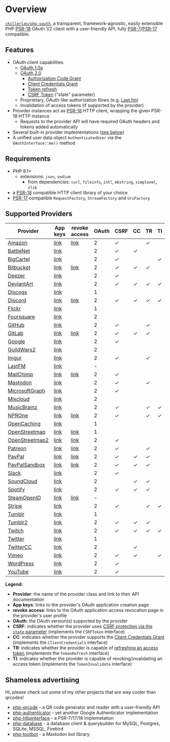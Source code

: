 # Overview

[`chillerlan/php-oauth`](https://github.com/chillerlan/php-oauth), a transparent, framework-agnostic, easily extensible PHP
[PSR-18](https://www.php-fig.org/psr/psr-18/) OAuth 1/2 client with a user-friendly API,
fully [PSR-7](https://www.php-fig.org/psr/psr-7/)/[PSR-17](https://www.php-fig.org/psr/psr-17/) compatible.

## Features

- OAuth client capabilities
	- [OAuth 1.0a](https://oauth.net/core/1.0a/)
	- [OAuth 2.0](https://oauth.net/2/)
		- [Authorization Code Grant](https://datatracker.ietf.org/doc/html/rfc6749#section-4.1)
		- [Client Credentials Grant](https://datatracker.ietf.org/doc/html/rfc6749#section-4.4)
		- [Token refresh](https://datatracker.ietf.org/doc/html/rfc6749#section-1.5)
		- [CSRF Token](https://datatracker.ietf.org/doc/html/rfc6749#section-10.12) ("state" parameter)
	- Proprietary, OAuth-like authorization flows (e.g. [Last.fm](https://www.last.fm/api/authentication))
	- Invalidation of access tokens (if supported by the provider)
- Provider instances act as [PSR-18](https://www.php-fig.org/psr/psr-18/) HTTP client, wrapping the given PSR-18 HTTP instance
	- Requests to the provider API will have required OAuth headers and tokens added automatically
- Several built-in provider implementations ([see below](#implemented-providers))
- A unified user data object `AuthenticatedUser` via the `OAuthInterface::me()` method


## Requirements

- PHP 8.1+
	- extensions: `json`, `sodium`
		- from dependencies: `curl`, `fileinfo`, `intl`, `mbstring`, `simplexml`, `zlib`
- a [PSR-18](https://www.php-fig.org/psr/psr-18/) compatible HTTP client library of your choice
- [PSR-17](https://www.php-fig.org/psr/psr-17/) compatible `RequestFactory`, `StreamFactory` and `UriFactory`


## Supported Providers

<!-- TABLE-START -->
<!-- this table is auto-created via /examples/create-description.php -->

| Provider | App keys | revoke access | OAuth | CSRF | CC | TR | TI |
|----------|----------|---------------|-------|------|----|----|----|
| [Amazon]() | [link](https://developer.amazon.com/loginwithamazon/console/site/lwa/overview.html) | [link]() | 2 | ✓ |  | ✓ |  |
| [BattleNet](https://develop.battle.net/documentation) | [link](https://develop.battle.net/access/clients) |  | 2 | ✓ | ✓ |  |  |
| [BigCartel](https://developers.bigcartel.com/api/v1) | [link](https://bigcartel.wufoo.com/forms/big-cartel-api-application/) |  | 2 | ✓ |  |  | ✓ |
| [Bitbucket](https://developer.atlassian.com/bitbucket/api/2/reference/) | [link](https://developer.atlassian.com/apps/) | [link]() | 2 | ✓ | ✓ | ✓ |  |
| [Deezer](https://developers.deezer.com/api) | [link](https://developers.deezer.com/myapps) |  | 2 | ✓ |  |  |  |
| [DeviantArt](https://www.deviantart.com/developers/) | [link](https://www.deviantart.com/developers/apps) |  | 2 | ✓ | ✓ | ✓ | ✓ |
| [Discogs](https://www.discogs.com/developers/) | [link](https://www.discogs.com/settings/developers) |  | 1 |  |  |  |  |
| [Discord](https://discord.com/developers/) | [link](https://discordapp.com/developers/applications/) | [link]() | 2 | ✓ | ✓ | ✓ | ✓ |
| [Flickr](https://www.flickr.com/services/api/) | [link](https://www.flickr.com/services/apps/create/) |  | 1 |  |  |  |  |
| [Foursquare](https://location.foursquare.com/developer/reference/foursquare-apis-overview) | [link](https://foursquare.com/developers/apps) |  | 2 |  |  |  |  |
| [GitHub](https://docs.github.com/rest) | [link](https://github.com/settings/developers) |  | 2 | ✓ |  | ✓ |  |
| [GitLab]() | [link](https://gitlab.com/profile/applications) | [link]() | 2 | ✓ | ✓ | ✓ |  |
| [Google](https://developers.google.com/oauthplayground/) | [link](https://console.developers.google.com/apis/credentials) |  | 2 | ✓ |  |  |  |
| [GuildWars2](https://wiki.guildwars2.com/wiki/API:Main) | [link](https://account.arena.net/applications) |  | 2 |  |  |  |  |
| [Imgur](https://apidocs.imgur.com) | [link](https://api.imgur.com/oauth2/addclient) |  | 2 | ✓ |  | ✓ |  |
| [LastFM](https://www.last.fm/api/) | [link](https://www.last.fm/api/account/create) |  | - |  |  |  |  |
| [MailChimp](https://mailchimp.com/developer/) | [link](https://admin.mailchimp.com/account/oauth2/) | [link]() | 2 | ✓ |  |  |  |
| [Mastodon](https://docs.joinmastodon.org/api/) | [link](https://mastodon.social/settings/applications) |  | 2 | ✓ |  | ✓ |  |
| [MicrosoftGraph](https://learn.microsoft.com/graph/overview) | [link](https://aad.portal.azure.com/#blade/Microsoft_AAD_IAM/ActiveDirectoryMenuBlade/RegisteredApps) |  | 2 | ✓ |  |  |  |
| [Mixcloud](https://www.mixcloud.com/developers/) | [link](https://www.mixcloud.com/developers/create/) |  | 2 |  |  |  |  |
| [MusicBrainz](https://musicbrainz.org/doc/Development) | [link](https://musicbrainz.org/account/applications) |  | 2 | ✓ |  | ✓ | ✓ |
| [NPROne](https://dev.npr.org/api/) | [link](https://dev.npr.org/console) | [link]() | 2 | ✓ |  | ✓ | ✓ |
| [OpenCaching](https://www.opencaching.de/okapi/) | [link](https://www.opencaching.de/okapi/signup.html) |  | 1 |  |  |  |  |
| [OpenStreetmap](https://wiki.openstreetmap.org/wiki/API) | [link](https://www.openstreetmap.org/user/{USERNAME}/oauth_clients) | [link]() | 1 |  |  |  |  |
| [OpenStreetmap2](https://wiki.openstreetmap.org/wiki/API) | [link](https://www.openstreetmap.org/oauth2/applications) | [link]() | 2 | ✓ |  |  |  |
| [Patreon](https://docs.patreon.com/) | [link](https://www.patreon.com/portal/registration/register-clients) | [link]() | 2 | ✓ |  | ✓ |  |
| [PayPal](https://developer.paypal.com/docs/connect-with-paypal/reference/) | [link](https://developer.paypal.com/developer/applications/) | [link]() | 2 | ✓ | ✓ | ✓ |  |
| [PayPalSandbox](https://developer.paypal.com/docs/connect-with-paypal/reference/) | [link](https://developer.paypal.com/developer/applications/) | [link]() | 2 | ✓ | ✓ | ✓ |  |
| [Slack](https://api.slack.com) | [link](https://api.slack.com/apps) |  | 2 | ✓ |  |  |  |
| [SoundCloud](https://developers.soundcloud.com/) | [link](https://soundcloud.com/you/apps) |  | 2 |  | ✓ | ✓ |  |
| [Spotify](https://developer.spotify.com/documentation/web-api/) | [link](https://developer.spotify.com/dashboard) |  | 2 | ✓ | ✓ | ✓ |  |
| [SteamOpenID](https://developer.valvesoftware.com/wiki/Steam_Web_API) | [link](https://steamcommunity.com/dev/apikey) | [link]() | - |  |  |  |  |
| [Stripe](https://stripe.com/docs/api) | [link](https://dashboard.stripe.com/apikeys) |  | 2 | ✓ |  | ✓ | ✓ |
| [Tumblr](https://www.tumblr.com/docs/en/api/v2) | [link](https://www.tumblr.com/oauth/apps) |  | 1 |  |  |  |  |
| [Tumblr2](https://www.tumblr.com/docs/en/api/v2) | [link](https://www.tumblr.com/oauth/apps) |  | 2 | ✓ | ✓ | ✓ |  |
| [Twitch](https://dev.twitch.tv/docs/api/reference/) | [link](https://dev.twitch.tv/console/apps/create) |  | 2 | ✓ | ✓ | ✓ | ✓ |
| [Twitter](https://developer.twitter.com/docs) | [link](https://developer.twitter.com/apps) |  | 1 |  |  |  |  |
| [TwitterCC](https://developer.twitter.com/en/docs/basics/authentication/overview/application-only) | [link](https://developer.twitter.com/apps) |  | 2 |  | ✓ |  |  |
| [Vimeo](https://developer.vimeo.com) | [link](https://developer.vimeo.com/apps) |  | 2 | ✓ | ✓ |  | ✓ |
| [WordPress](https://developer.wordpress.com/docs/api/) | [link](https://developer.wordpress.com/apps/) |  | 2 | ✓ |  |  |  |
| [YouTube](https://developers.google.com/oauthplayground/) | [link](https://console.developers.google.com/apis/credentials) |  | 2 | ✓ |  |  |  |

**Legend:**
- **Provider**: the name of the provider class and link to their API documentation
- **App keys**: links to the provider's OAuth application creation page
- **revoke access**: links to the OAuth application access revocation page in the provider's user profile
- **OAuth**: the OAuth version(s) supported by the provider
- **CSRF**: indicates whether the provider uses [CSRF protection via the `state` parameter](https://datatracker.ietf.org/doc/html/rfc6749#section-10.12) (implements the `CSRFToken` interface)
- **CC**: indicates whether the provider supports the [Client Credentials Grant](https://datatracker.ietf.org/doc/html/rfc6749#section-4.4) (implements the `ClientCredentials` interface)
- **TR**: indicates whether the provider is capable of [refreshing an access token](https://datatracker.ietf.org/doc/html/rfc6749#section-10.4) (implements the `TokenRefresh` interface)
- **TI**: indicates whether the provider is capable of revoking/invalidating an access token (implements the `TokenInvalidate` interface)
<!-- TABLE_END -->

## Shameless advertising

Hi, please check out some of my other projects that are way cooler than qrcodes!

- [php-qrcode](https://github.com/chillerlan/php-qrcode) - a QR code generator and reader with a user-friendly API
- [php-authenticator](https://github.com/chillerlan/php-authenticator) - yet another Google Authenticator implementation
- [php-httpinterface](https://github.com/chillerlan/php-httpinterface) - a PSR-7/17/18 implemetation
- [php-database](https://github.com/chillerlan/php-database) - a database client & querybuilder for MySQL, Postgres, SQLite, MSSQL, Firebird
- [php-tootbot](https://github.com/php-tootbot/tootbot-template) - a Mastodon bot library
